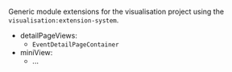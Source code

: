 Generic module extensions for the visualisation project using the `visualisation:extension-system`.

- detailPageViews:
  - `EventDetailPageContainer`
- miniView:
  - ...

